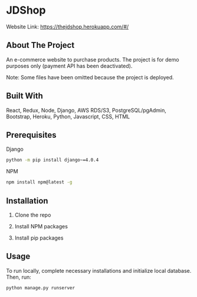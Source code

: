 # JDShop

Website Link: https://thejdshop.herokuapp.com/#/

## About The Project
An e-commerce website to purchase products. The project is for demo purposes only (payment API has been deactivated). 

Note: Some files have been omitted because the project is deployed.
## Built With

React, Redux, Node, Django, AWS RDS/S3, PostgreSQL/pgAdmin, Bootstrap, Heroku, Python, Javascript, CSS, HTML


## Prerequisites
Django
  ```sh
python -m pip install django~=4.0.4
  ```
  
NPM
  ```sh
  npm install npm@latest -g
  ```

## Installation

1. Clone the repo

2. Install NPM packages

3. Install pip packages

## Usage

To run locally, complete necessary installations and initialize local database. Then, run: 

  ```sh
  python manage.py runserver
  ```
